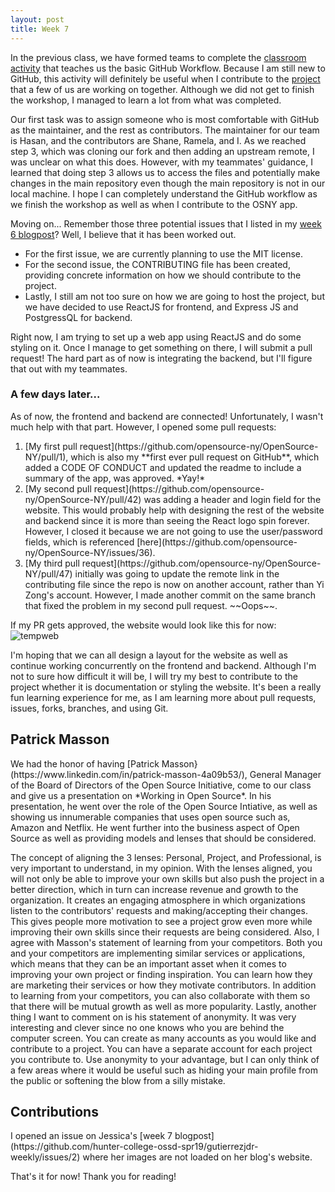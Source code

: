```yaml
---
layout: post
title: Week 7
---
```


In the previous class, we have formed teams to complete the [classroom activity](https://github.com/hunter-college-ossd-spr19/github-workflow-activity-01) that teaches us the basic GitHub Workflow. Because I am still new to GitHub, this activity will definitely be useful when I contribute to the [project](https://github.com/yizongk/OpenSource-NY) that a few of us are working on together. Although we did not get to finish the workshop, I managed to learn a lot from what was completed.

Our first task was to assign someone who is most comfortable with GitHub as the maintainer, and the rest as contributors. The maintainer for our team is Hasan, and the contributors are Shane, Ramela, and I. As we reached step 3, which was cloning our fork and then adding an upstream remote, I was unclear on what this does. However, with my teammates' guidance, I learned that doing step 3 allows us to access the files and potentially make changes in the main repository even though the main repository is not in our local machine. I hope I can completely understand the GitHub workflow as we finish the workshop as well as when I contribute to the OSNY app.

Moving on... Remember those three potential issues that I listed in my [week 6 blogpost](https://hunter-college-ossd-spr19.github.io/mxmsunny-weekly/week06/)? Well, I believe that it has been worked out. 
<ul>
	<li>For the first issue, we are currently planning to use the MIT license.</li>
	<li>For the second issue, the CONTRIBUTING file has been created, providing concrete information on how we should contribute to the project.</li>
	<li>Lastly, I still am not too sure on how we are going to host the project, but we have decided to use ReactJS for frontend, and Express JS and PostgressQL for backend.</li>
</ul>

Right now, I am trying to set up a web app using ReactJS and do some styling on it. Once I manage to get something on there, I will submit a pull request! The hard part as of now is integrating the backend, but I'll figure that out with my teammates.

<h3>A few days later...</h3>
As of now, the frontend and backend are connected! Unfortunately, I wasn't much help with that part. However, I opened some pull requests:
<ol>
	<li>[My first pull request](https://github.com/opensource-ny/OpenSource-NY/pull/1), which is also my **first ever pull request on GitHub**, which added a CODE OF CONDUCT and updated the readme to include a summary of the app, was approved. *Yay!*</li>
	<li>[My second pull request](https://github.com/opensource-ny/OpenSource-NY/pull/42) was adding a header and login field for the website. This would probably help with designing the rest of the website and backend since it is more than seeing the React logo spin forever. However, I closed it because we are not going to use the user/password fields, which is referenced [here](https://github.com/opensource-ny/OpenSource-NY/issues/36).</li>
	<li>[My third pull request](https://github.com/opensource-ny/OpenSource-NY/pull/47) initially was going to update the remote link in the contributing file since the repo is now on another account, rather than Yi Zong's account. However, I made another commit on the same branch that fixed the problem in my second pull request. ~~Oops~~.</li>
</ol>

If my PR gets approved, the website would look like this for now:
![tempweb](https://user-images.githubusercontent.com/43188391/54322785-f35b4280-45cc-11e9-9420-acd0aaa3955f.jpg)

I'm hoping that we can all design a layout for the website as well as continue working concurrently on the frontend and backend. Although I'm not to sure how difficult it will be, I will try my best to contribute to the project whether it is documentation or styling the website. It's been a really fun learning experience for me, as I am learning more about pull requests, issues, forks, branches, and using Git.

<h2>Patrick Masson</h2>
We had the honor of having [Patrick Masson}(https://www.linkedin.com/in/patrick-masson-4a09b53/), General Manager of the Board of Directors of the Open Source Initiative, come to our class and give us a presentation on *Working in Open Source*. In his presentation, he went over the role of the Open Source Intiative, as well as showing us innumerable companies that uses open source such as, Amazon and Netflix. He went further into the business aspect of Open Source as well as providing models and lenses that should be considered.

The concept of aligning the 3 lenses: Personal, Project, and Professional, is very important to understand, in my opinion. With the lenses aligned, you will not only be able to improve your own skills but also push the project in a better direction, which in turn can increase revenue and growth to the organization. It creates an engaging atmosphere in which organizations listen to the contributors' requests and making/accepting their changes. This gives people more motivation to see a project grow even more while improving their own skills since their requests are being considered. Also, I agree with Masson's statement of learning from your competitors. Both you and your competitors are implementing similar services or applications, which means that they can be an important asset when it comes to improving your own project or finding inspiration. You can learn how they are marketing their services or how they motivate contributors. In addition to learning from your competitors, you can also collaborate with them so that there will be mutual growth as well as more popularity. Lastly, another thing I want to comment on is his statement of anonymity. It was very interesting and clever since no one knows who you are behind the computer screen. You can create as many accounts as you would like and contribute to a project. You can have a separate account for each project you contribute to. Use anonymity to your advantage, but I can only think of a few areas where it would be useful such as hiding your main profile from the public or softening the blow from a silly mistake.

<h2>Contributions</h2>
I opened an issue on Jessica's [week 7 blogpost](https://github.com/hunter-college-ossd-spr19/gutierrezjdr-weekly/issues/2) where her images are not loaded on her blog's website.

That's it for now! Thank you for reading!